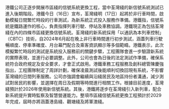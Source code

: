 港鐵公司正逐步開展市區綫的信號系統更換工程，當中荃灣綫的新信號系統測試已進入後期階段。港鐵今日（16日）宣布，荃灣綫明（17日）起將於非行車時間，啟動模擬日間繁忙時段的行車測試，為新系統正式投入服務作準備。港鐵指，信號系統是鐵路運作的核心，負責指揮列車行駛、停站及車務協調。港鐵現正為包括荃灣綫在內的四條市區綫更換信號系統。荃灣綫的新系統採用「以通訊為本列車控制」（CBTC）技術，自2024年6月起在晚上非行車時間進行初步測試，涵蓋列車行駛暢順度、停車準確度、月台幕門配合及乘客資訊顯示等多個範疇。港鐵表示，此次模擬繁忙時段的測試是系統投入服務前的關鍵步驟，工程團隊會進一步驗證新系統的實際表現，並進行必要調整。此外，公司也會為日後的法定測試作準備，確保系統符合政府規定及安全要求，才會正式啟用。港鐵車務工程服務及創科總管陳慶強指出，工程團隊制定了周詳計劃，確保凌晨測試後能順利切換回現有系統，不影響荃灣綫的日間列車服務。公司亦強調會繼續與沿綫居民及地區持份者溝通，減少測試對居民的影響，並選擇在周日及假期等時間進行相關工作。根據目前進度，荃灣綫預計於2026年使用新信號系統。其後，港鐵將逐步在荃灣綫引入新列車，配合新系統提升實時監察及智慧營運能力。整項市區綫信號系統更換工程預計於2029年完成，屆時亦將涵蓋港島綫、觀塘綫及將軍澳綫。